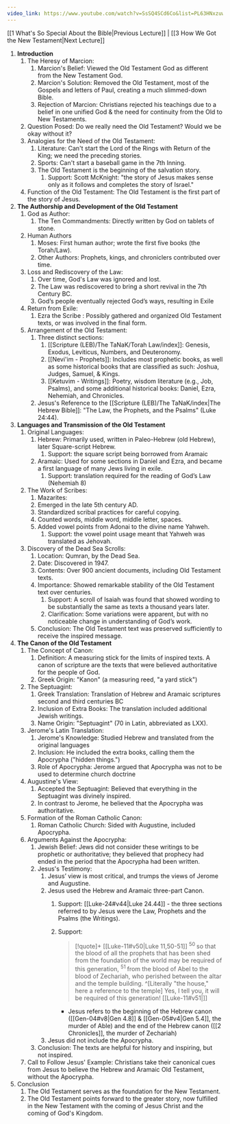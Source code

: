 ```yaml
---
video_link: https://www.youtube.com/watch?v=SsSQ4SCd6Co&list=PL63HNxzuw3PPDW-n2GmyhxegICJnEw637&index=2
---
```

[[1 What's So Special About the Bible|Previous Lecture]] | [[3 How We Got the New Testament|Next Lecture]]

1. **Introduction**
	1. The Heresy of Marcion:
		1. Marcion's Belief: Viewed the Old Testament God as different from the New Testament God.
		2. Marcion's Solution: Removed the Old Testament, most of the Gospels and letters of Paul, creating a much slimmed-down Bible. 
		3. Rejection of Marcion: Christians rejected his teachings due to a belief in one unified God & the need for continuity from the Old to New Testaments.
	2. Question Posed: Do we really need the Old Testament? Would we be okay without it?
	3. Analogies for the Need of the Old Testament:
		1. Literature: Can't start the Lord of the Rings with Return of the King; we need the preceding stories.
		2. Sports: Can't start a baseball game in the 7th Inning.
		3. The Old Testament is the beginning of the salvation story.
			1. Support: Scott McKnight: "the story of Jesus makes sense only as it follows and completes the story of Israel."
	4. Function of the Old Testament: The Old Testament is the first part of the story of Jesus.
2. **The Authorship and Development of the Old Testament**
	1. God as Author:
		1. The Ten Commandments: Directly written by God on tablets of stone.
	2. Human Authors
		1. Moses: First human author; wrote the first five books (the Torah/Law).
		2. Other Authors: Prophets, kings, and chroniclers contributed over time.
	3. Loss and Rediscovery of the Law:
		1. Over time, God's Law was ignored and lost.
		2. The Law was rediscovered to bring a short revival in the 7th Century BC.
		3. God’s people eventually rejected God’s ways, resulting in Exile
	4. Return from Exile:
		1. Ezra the Scribe : Possibly gathered and organized Old Testament texts, or was involved in the final form.
	5. Arrangement of the Old Testament:
		1. Three distinct sections:
			1. [[Scripture (LEB)/The TaNaK/Torah Law/index]]: Genesis, Exodus, Leviticus, Numbers, and Deuteronomy.
			2. [[Nevi'im - Prophets]]: Includes most prophetic books, as well as some historical books that are classified as such: Joshua, Judges, Samuel, & Kings.
			3. [[Ketuvim - Writings]]: Poetry, wisdom literature (e.g., Job, Psalms), and some additional historical books: Daniel, Ezra, Nehemiah, and Chronicles.
		2. Jesus's Reference to the [[Scripture (LEB)/The TaNaK/index|The Hebrew Bible]]: "The Law, the Prophets, and the Psalms" (Luke 24:44).
3. **Languages and Transmission of the Old Testament**
	1. Original Languages:
		1. Hebrew: Primarily used, written in Paleo-Hebrew (old Hebrew), later Square-script Hebrew.
			1. Support: the square script being borrowed from Aramaic
		2. Aramaic: Used for some sections in Daniel and Ezra, and became a first language of many Jews living in exile.
			1. Support: translation required for the reading of God’s Law (Nehemiah 8)
	2. The Work of Scribes:
		1. Mazarites:
		2. Emerged in the late 5th century AD.
		3. Standardized scribal practices for careful copying.
		4. Counted words, middle word, middle letter, spaces.
		5. Added vowel points from Adonai to the divine name Yahweh.
			1. Support: the vowel point usage meant that Yahweh was translated as Jehovah.
	3. Discovery of the Dead Sea Scrolls:
		1. Location: Qumran, by the Dead Sea.
		2. Date: Discovered in 1947.
		3. Contents: Over 900 ancient documents, including Old Testament texts.
		4. Importance: Showed remarkable stability of the Old Testament text over centuries.
			1. Support: A scroll of Isaiah was found that showed wording to be substantially the same as texts a thousand years later.    
			2. Clarification: Some variations were apparent, but with no noticeable change in understanding of God’s work.
		5. Conclusion: The Old Testament text was preserved sufficiently to receive the inspired message.
4. **The Canon of the Old Testament**
	1. The Concept of Canon:
		1. Definition: A measuring stick for the limits of inspired texts. A canon of scripture are the texts that were believed authoritative for the people of God.
		2. Greek Origin: "Kanon" (a measuring reed, "a yard stick")
	2. The Septuagint:
		1. Greek Translation: Translation of Hebrew and Aramaic scriptures second and third centuries BC
		2. Inclusion of Extra Books: The translation included additional Jewish writings.
		3. Name Origin: "Septuagint" (70 in Latin, abbreviated as LXX).
	3. Jerome's Latin Translation:
		1. Jerome's Knowledge: Studied Hebrew and translated from the original languages
		2. Inclusion: He included the extra books, calling them the Apocrypha ("hidden things.")
		3. Role of Apocrypha: Jerome argued that Apocrypha was not to be used to determine church doctrine
	4. Augustine's View:
		1. Accepted the Septuagint: Believed that everything in the Septuagint was divinely inspired.
		2. In contrast to Jerome, he believed that the Apocrypha was authoritative.
	5. Formation of the Roman Catholic Canon:
		1. Roman Catholic Church: Sided with Augustine, included Apocrypha.
	6. Arguments Against the Apocrypha:
		1. Jewish Belief: Jews did not consider these writings to be prophetic or authoritative; they believed that prophecy had ended in the period that the Apocrypha had been written.
		2. Jesus's Testimony:
			1. Jesus’ view is most critical, and trumps the views of Jerome and Augustine.
			2. Jesus used the Hebrew and Aramaic three-part Canon.
				1. Support: [[Luke-24#v44|Luke 24.44]] - the three sections referred to by Jesus were the Law, Prophets and the Psalms (the Writings).        
				2. Support:
				   > [!quote]+ [[Luke-11#v50|Luke 11,50-51]]
				   > <sup> 50 </sup>so that the blood of all the prophets that has been shed from the foundation of the world may be required of this generation, <sup> 51 </sup>from the blood of Abel to the blood of Zechariah, who perished between the altar and the temple building. ^[Literally "the house," here a reference to the temple] Yes, I tell you, it will be required of this generation! [[Luke-11#v51|]]

				   - Jesus refers to the beginning of the Hebrew canon ([[Gen-04#v8|Gen 4.8]] & [[Gen-05#v4|Gen 5.4]], the murder of Able) and the end of the Hebrew canon ([[2 Chronicles]], the murder of Zechariah)
			3. Jesus did not include the Apocrypha.
		3. Conclusion: The texts are helpful for history and inspiring, but not inspired.
	7. Call to Follow Jesus' Example: Christians take their canonical cues from Jesus to believe the Hebrew and Aramaic Old Testament, without the Apocrypha.
5. Conclusion
	1. The Old Testament serves as the foundation for the New Testament.
	2. The Old Testament points forward to the greater story, now fulfilled in the New Testament with the coming of Jesus Christ and the coming of God's Kingdom.